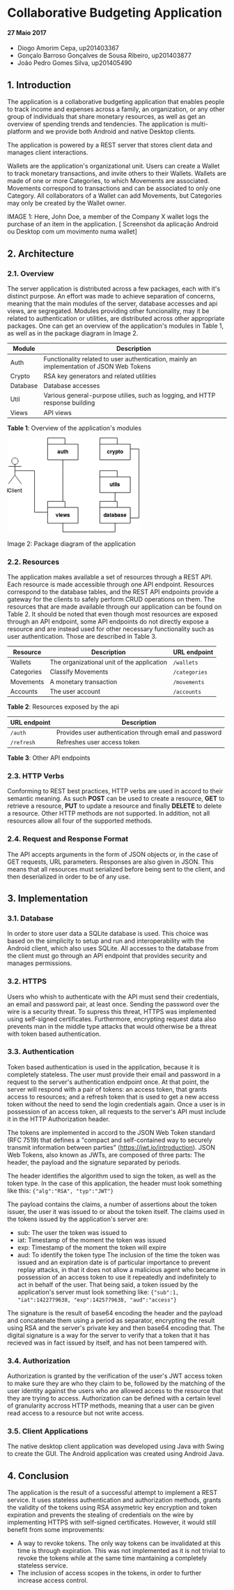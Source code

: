 # Collaborative Budgeting Application #
#### 27 Maio 2017 ####

+ Diogo Amorim Cepa, up201403367
+ Gonçalo Barroso Gonçalves de Sousa Ribeiro, up201403877
+ João Pedro Gomes Silva, up201405490

## 1. Introduction ##

The application is a collaborative budgeting application that enables people to track income and expenses across a family, an organization, or any other group of individuals that share monetary resources, as well as get an overview of spending trends and tendencies. The application is multi-platform and we provide both Android and native Desktop clients.

The application is powered by a REST server that stores client data and manages client interactions.

Wallets are the application's organizational unit. Users can create a Wallet to track monetary transactions, and invite others to their Wallets. Wallets are made of one or more Categories, to which Movements are associated. Movements correspond to transactions and can be associated to only one Category. All collaborators of a Wallet can add Movements, but Categories may only be created by the Wallet owner. 

IMAGE 1: Here, John Doe, a member of the Company X wallet logs the purchase of an item in the application.
[ Screenshot da aplicação Android ou Desktop com um movimento numa wallet]

## 2. Architecture ##

### 2.1. Overview ###

The server application is distributed across a few packages, each with it's distinct purpose. An effort was made to achieve separation of concerns, meaning that the main modules of the server, database accesses and api views, are segregated. Modules providing other funcionality, may it be related to authentication or utilities, are distributed across other appropriate packages. One can get an overview of the application's modules in Table 1, as well as in the package diagram in Image 2.

| Module | Description |
| ---------- | ------------- |
| Auth     | Functionality related to user authentication, mainly an implementation of JSON Web Tokens |
| Crypto   | RSA key generators and related utilities |
| Database | Database accesses |
| Util     | Various general-purpose utilies, such as logging, and HTTP response building |
| Views    | API views |

**Table 1**: Overview of the application's modules

![alt text](https://github.com/joaosilva22/wallets-server/blob/master/report/package_diagram.png?raw=true "Package diagram")

Image 2: Package diagram of the application

### 2.2. Resources ###

The application makes available a set of resources through a REST API. Each resource is made accessible through one API endpoint. Resources correspond to the database tables, and the REST API endpoints provide a gateway for the clients to safely perform CRUD operations on them. The resources that are made available through our application can be found on Table 2. It should be noted that even though most resources are exposed through an API endpoint, some API endpoints do not directly expose a resource and are instead used for other necessary functionality such as user authentication. Those are described in Table 3.

| Resource   | Description                                | URL endpoint |
| --- | --- | --- |
| Wallets    | The organizational unit of the application | `/wallets` |
| Categories | Classify Movements                         | `/categories` |
| Movements  | A monetary transaction                     | `/movements` |
| Accounts   | The user account                           | `/accounts` |

**Table 2**: Resources exposed by the api

| URL endpoint | Description |
| --- | --- |
| `/auth`        | Provides user authentication through email and password |
| `/refresh`     | Refreshes user access token |

**Table 3**: Other API endpoints

### 2.3. HTTP Verbs ###

Conforming to REST best practices, HTTP verbs are used in accord to their semantic meaning. As such **POST** can be used to create a resource, **GET** to retrieve a resource, **PUT** to update a resource and finally **DELETE** to delete a resource. Other HTTP methods are not supported. In addition, not all resources allow all four of the supported methods.

### 2.4. Request and Response Format ###

The API accepts arguments in the form of JSON objects or, in the case of GET requests, URL parameters. Responses are also given in JSON. This means that all resources must serialized before being sent to the client, and then deserialized in order to be of any use.

## 3. Implementation ##

### 3.1. Database ###

In order to store user data a SQLite database is used. This choice was based on the simplicity to setup and run and interoperability with the Android client, which also uses SQLite. All accesses to the database from the client must go through an API endpoint that provides security and manages permissions.

### 3.2. HTTPS ###

Users who whish to authenticate with the API must send their credentials, an email and password pair, at least once. Sending the password over the wire is a security threat. To supress this threat, HTTPS was implemented using self-signed certificates. Furthermore, encrypting request data also prevents man in the middle type attacks that would otherwise be a threat with token based authentication.

### 3.3. Authentication ###

Token based authentication is used in the application, because it is completely stateless. The user must provide their email and password in a request to the server's authentication endpoint once. At that point, the server will respond with a pair of tokens: an access token, that grants access to resources; and a refresh token that is used to get a new access token without the need to send the login credentials again. Once a user is in possession of an access token, all requests to the server's API must include it in the HTTP Authorization header.

The tokens are implemented in accord to the JSON Web Token standard (RFC 7519) that defines a "compact and self-contained way to securely transmit information between parties" (https://jwt.io/introduction). JSON Web Tokens, also known as JWTs, are composed of three parts: The header, the payload and the signature separated by periods.

The header identifies the algorithm used to sign the token, as well as the token type. In the case of this application, the header must look something like this: `{"alg":"RSA", "typ":"JWT"}`

The payload contains the claims, a number of assertions about the token issuer, the user it was issued to or about the token itself. The claims used in the tokens issued by the application's server are:
+ sub: The user the token was issued to
+ iat: Timestamp of the moment the token was issued
+ exp: Timestamp of the moment the token will expire
+ aud: To identify the token type
The inclusion of the time the token was issued and an expiration date is of particular importance to prevent replay attacks, in that it does not allow a malicious agent who became in possession of an access token to use it repeatedly and indefinitely to act in behalf of the user. That being said, a token issued by the application's server must look something like: `{"sub":1, "iat":1422779638, "exp":1425779638, "aud":"access"}`

The signature is the result of base64 encoding the header and the payload and concatenate them using a period as separator, encrypting the result using RSA and the server's private key and then base64 encoding that. The digital signature is a way for the server to verify that a token that it has recieved was in fact issued by itself, and has not been tampered with.

### 3.4. Authorization ###

Authorization is granted by the verification of the user's JWT access token to make sure they are who they claim to be, followed by the matching of the user identity against the users who are allowed access to the resource that they are trying to access. Authorization can be defined with a certain level of granularity accross HTTP methods, meaning that a user can be given read access to a resource but not write access.

### 3.5. Client Applications ###

The native desktop client application was developed using Java with Swing to create the GUI. The Android application was created using Android Java.

## 4. Conclusion 

The application is the result of a successful attempt to implement a REST service. It uses stateless authentication and authorization methods, grants the validity of the tokens using RSA assymetric key encryption and token expiration and prevents the stealing of credentials on the wire by implementing HTTPS with self-signed certificates. However, it would still benefit from some improvements:
+ A way to revoke tokens. The only way tokens can be invalidated at this time is through expiration. This was not implemented as it is not trivial to revoke the tokens while at the same time mantaining a completely stateless service. 
+ The inclusion of access scopes in the tokens, in order to further increase access control.
